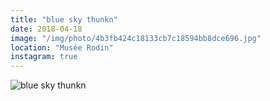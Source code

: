 ```yaml
---
title: "blue sky thunkn"
date: 2018-04-18
image: "/img/photo/4b3fb424c18133cb7c18594bb8dce696.jpg"
location: "Musée Rodin"
instagram: true
---
```


![blue sky thunkn](/img/photo/4b3fb424c18133cb7c18594bb8dce696.jpg)

